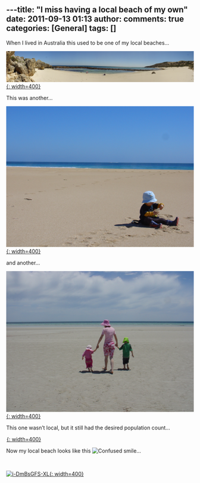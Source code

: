 ---title: "I miss having a local beach of my own"
date: 2011-09-13 01:13
author: 
comments: true
categories: [General]
tags: []
---
When I lived in Australia this used to be one of my local beaches…
  

<a href="/images/DSC09252%20Stitch%20Wide.jpg" width="400">![DSC09252 Stitch Wide](/images/DSC09252%20Stitch%20Wide.jpg "DSC09252 Stitch Wide"){: width=400}</a>
  

This was another…
  

<a href="/images/DSC01812.jpg">![DSC01812](/images/DSC01812.jpg "DSC01812"){: width=400}</a>&#160;
  

and another…
  

<a href="/images/DSC07844.jpg">![DSC07844](/images/DSC07844.jpg "DSC07844"){: width=400}</a>
  

This one wasn’t local, but it still had the desired population count…
  

<a href="/images/DSC07596-601%20Stitch.jpg">![DSC07596-601 Stitch](/images/DSC07596-601%20Stitch.jpg "DSC07596-601 Stitch"){: width=400}</a>
  

Now my local beach looks like this ![Confused smile](/images/wlEmoticon-confusedsmile_2.png)…
  

&#160;
  

<a href="/images/i-DmBsGFS-XL_2.jpg">![i-DmBsGFS-XL](/images/i-DmBsGFS-XL_thumb.jpg "i-DmBsGFS-XL"){: width=400}</a>


